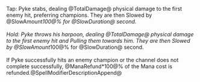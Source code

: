 <mainText><tap>Tap:</tap> Pyke stabs, dealing <physicalDamage>@TotalDamage@ physical damage</physicalDamage> to the first enemy hit, preferring champions. They are then <status>Slowed</status> by @SlowAmount*100@% for @SlowDuration@ second.<br><br><hold>Hold: </hold>Pyke throws his harpoon, dealing <physicalDamage>@TotalDamage@ physical damage</physicalDamage> to the first enemy hit and <status>Pulling</status> them towards him. They are then <status>Slowed</status> by @SlowAmount*100@% for @SlowDuration@ second.<br><br>If Pyke successfully hits an enemy champion or the channel does not complete successfully, @ManaRefund*100@% of the Mana cost is refunded.@SpellModifierDescriptionAppend@</mainText>